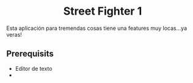 <!-- start description -->
<h1 align="center"> Street Fighter 1 </h3>
<p>
Esta aplicación para tremendas cosas tiene una features muy locas...ya veras!
</p>

<!-- end description -->

<!-- start prerequisites -->
## Prerequisits

<ul>
  <li>Editor de texto</li>
  <li></li>
</ul>

<!-- end prerequisites -->
